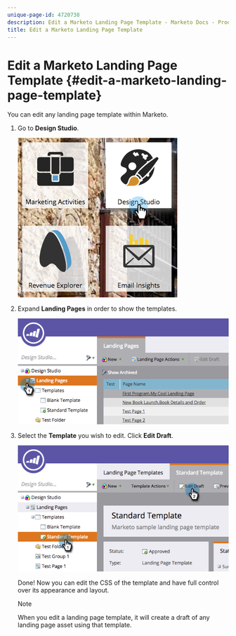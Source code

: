 ```yaml
---
unique-page-id: 4720738
description: Edit a Marketo Landing Page Template - Marketo Docs - Product Documentation
title: Edit a Marketo Landing Page Template
---
```


# Edit a Marketo Landing Page Template {#edit-a-marketo-landing-page-template}

You can edit any landing page template within Marketo.

1. Go to **Design Studio**.

   ![](assets/designstudio.png)

1. Expand **Landing Pages** in order to show the templates.

   ![](assets/image2015-5-21-12-3a40-3a3.png)

1. Select the **Template** you wish to edit. Click **Edit Draft**.

   ![](assets/image2015-5-21-12-3a37-3a54.png)

   Done! Now you can edit the CSS of the template and have full control over its appearance and layout.

   >[!NOTE]
   >
   >When you edit a landing page template, it will create a draft of any landing page asset using that template.
